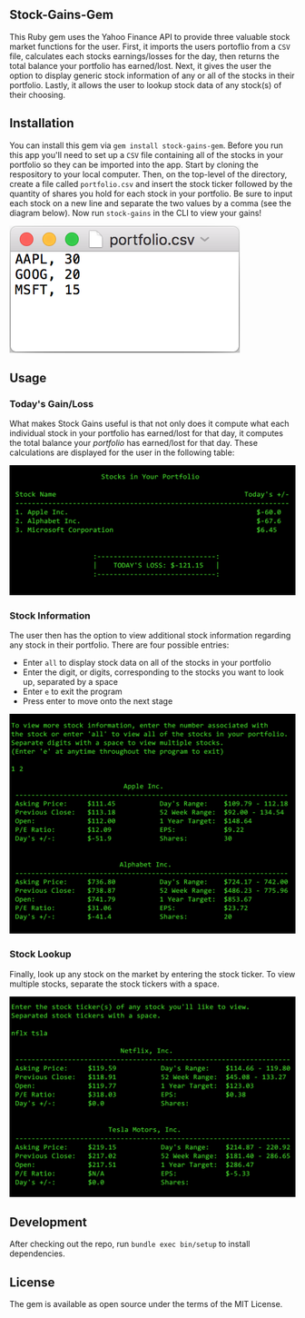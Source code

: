 ## Stock-Gains-Gem

This Ruby gem uses the Yahoo Finance API to provide three valuable stock market functions for the user. First, it imports the users portoflio from a `CSV` file, calculates each stocks earnings/losses for the day, then returns the total balance your portfolio has earned/lost. Next, it gives the user the option to display generic stock information of any or all of the stocks in their portfolio. Lastly, it allows the user to lookup stock data of any stock(s) of their choosing.  

## Installation

You can install this gem via `gem install stock-gains-gem`. Before you run this app you'll need to set up a `CSV` file containing all of the stocks in your portfolio so they can be imported into the app. Start by cloning the respository to your local computer. Then, on the top-level of the directory, create a file called `portfolio.csv` and insert the stock ticker followed by the quantity of shares you hold for each stock in your portfolio. Be sure to input each stock on a new line and separate the two values by a comma (see the diagram below). Now run `stock-gains` in the CLI to view your gains! 

![](screenshots/portfolio_csv.png)

## Usage

### Today's Gain/Loss

What makes Stock Gains useful is that not only does it compute what each individual stock in your portfolio has earned/lost for that day, it computes the total balance your *portfolio* has earned/lost for that day. These calculations are displayed for the user in the following table:

![](screenshots/portfolio_table.png)

### Stock Information

The user then has the option to view additional stock information regarding any stock in their portfolio. There are four possible entries:

  * Enter `all` to display stock data on all of the stocks in your portfolio
  * Enter the digit, or digits, corresponding to the stocks you want to look up, separated by a space
  * Enter `e` to exit the program
  * Press enter to move onto the next stage 

![](screenshots/portfolio_data.png)

### Stock Lookup

Finally, look up any stock on the market by entering the stock ticker. To view multiple stocks, separate the stock tickers with a space.

![](screenshots/stock_lookup.png)

## Development 
After checking out the repo, run `bundle exec bin/setup` to install dependencies.

## License 

The gem is available as open source under the terms of the MIT License.
